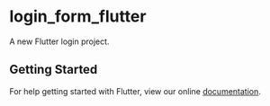 # login_form_flutter

A new Flutter login project.

## Getting Started

For help getting started with Flutter, view our online
[documentation](https://flutter.io/).

